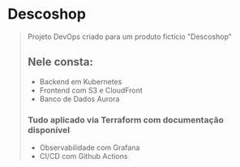 # Descoshop

> Projeto DevOps criado para um produto fictício "Descoshop"
> ## Nele consta:
> * Backend em Kubernetes
> * Frontend com S3 e CloudFront
> * Banco de Dados Aurora
>  ### **Tudo aplicado via Terraform com documentação disponível**
> * Observabilidade com Grafana
> * CI/CD com Github Actions  


